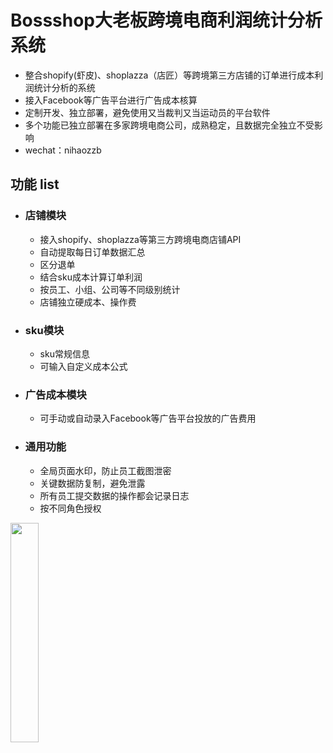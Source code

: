 # Bossshop大老板跨境电商利润统计分析系统
  - 整合shopify(虾皮)、shoplazza（店匠）等跨境第三方店铺的订单进行成本利润统计分析的系统
  - 接入Facebook等广告平台进行广告成本核算
  - 定制开发、独立部署，避免使用又当裁判又当运动员的平台软件 
  - 多个功能已独立部署在多家跨境电商公司，成熟稳定，且数据完全独立不受影响
  - wechat：nihaozzb

## 功能 list
  - ### 店铺模块
    - 接入shopify、shoplazza等第三方跨境电商店铺API
    - 自动提取每日订单数据汇总
    - 区分退单
    - 结合sku成本计算订单利润
    - 按员工、小组、公司等不同级别统计
    - 店铺独立硬成本、操作费
  - ### sku模块
    - sku常规信息
    - 可输入自定义成本公式
  - ### 广告成本模块
    - 可手动或自动录入Facebook等广告平台投放的广告费用
  - ### 通用功能
    - 全局页面水印，防止员工截图泄密
    - 关键数据防复制，避免泄露
    - 所有员工提交数据的操作都会记录日志
    - 按不同角色授权

<img src="https://raw.githubusercontent.com/nihaozzb/bossshop/main/%E4%B8%AA%E4%BA%BA%E5%BE%AE%E4%BF%A1%E4%BA%8C%E7%BB%B4%E7%A0%81.jpeg" width="30%">
